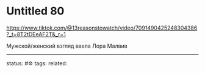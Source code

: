 # Untitled 80
https://www.tiktok.com/@13reasonstowatch/video/7091490425248304386?_t=8T2tDEeAF2T&_r=1

Мужской/женский взгляд ввела Лора Малвив

--- 
status: #⚙️ 
tags: 
related: 